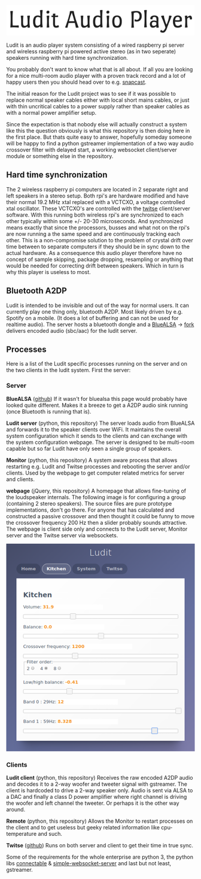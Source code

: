 <p align="center"><img src="artwork/title.png"></p>

Ludit is an audio player system consisting of a wired raspberry pi server and wireless raspberry pi powered active stereo (as in two seperate) speakers running with hard time synchronization.

You probably don't want to know what that is all about. If all you are looking for a nice multi-room audio player with a proven track record and a lot of happy users then you should head over to e.g. [snapcast](https://github.com/badaix/snapcast). 

The initial reason for the Ludit project was to see if it was possible to replace normal speaker cables  either with local short mains cables, or just with thin uncritical cables to a power supply rather than speaker cables as with a normal power amplifier setup. 

Since the expectation is that nobody else will actually construct a system like this the question obviously is what this repository is then doing here in the first place. But thats quite easy to answer, hopefully someday someone will be happy to find a python gstreamer implementation of a two way audio crossover filter with delayed start, a working websocket client/server module or something else in the repository.

## Hard time synchronization
The 2 wireless raspberry pi computers are located in 2 separate right and left speakers in a stereo setup. Both rpi's are hardware modified and have their normal 19.2 MHz xtal replaced with a VCTCXO, a voltage controlled xtal oscillator. These VCTCXO's are controlled with the [twitse](https://github.com/bjerrep/twitse) client/server software. With this running both wireless rpi's are synchronized to each other typically within some +/- 20-30 microseconds. And synchronized means exactly that since the processors, busses and what not on the rpi's are now running a the same speed and are continuously tracking each other. This is a non-compromise solution to the problem of crystal drift over time between to separate computers if they should be in sync down to the actual hardware. As a consequence this audio player therefore have no concept of sample skipping, package dropping, resampling or anything that would be needed for correcting drift between speakers. Which in turn is why this player is useless to most.

## Bluetooth A2DP
Ludit is intended to be invisible and out of the way for normal users. It can currently play one thing only, bluetooth A2DP. Most likely driven by e.g. Spotify on a mobile. (It does a lot of buffering and can not be used for realtime audio). The server hosts a bluetooth dongle and a [BlueALSA](https://github.com/Arkq/bluez-alsa) -> [fork](https://github.com/bjerrep/bluez-alsa) delivers encoded audio (sbc/aac) for the ludit server.

## Processes

Here is a list of the Ludit specific processes running on the server and on the two clients in the ludit system. First the server:

### Server

**BlueALSA** ([github](https://github.com/Arkq/bluez-alsa))
If it wasn't for bluealsa this page would probably have looked quite different. Makes it a breeze to get a A2DP audio sink running (once Bluetooth is running that is).

**Ludit server** (python, this repository)
The server loads audio from BlueALSA and forwards it to the speaker clients over WiFi. It maintains the overall system configuration which it sends to the clients and can exchange with the system configuration webpage. The server is designed to be multi-room capable but so far Ludit have only seen a single group of speakers.

**Monitor** (python, this repository)
A system aware process that allows restarting e.g. Ludit and Twitse processes and rebooting the server and/or clients. Used by the webpage to get computer related metrics for server and clients.

**webpage** (jQuery, this repository)
A homepage that allows fine-tuning of the loudspeaker internals. The following image is for configuring a group (containing 2 stereo speakers). The source files are pure prototype implementations, don't go there. For anyone that has calculated and constructed a passive crossover and then thought it could be funny to move the crossover frequency 200 Hz then a slider probably sounds attractive. The webpage is client side only and connects to the Ludit server, Monitor server and the Twitse server via websockets.

<p align="center"><img src="artwork/web_group_setup.png"></p>

### Clients

**Ludit client** (python, this repository)
Receives the raw encoded A2DP audio and decodes it to a 2-way woofer and tweeter signal with gstreamer. The client is hardcoded to drive a 2-way speaker only. Audio is sent via ALSA to a DAC and finally a class D power amplifier where right channel is driving the woofer and left channel the tweeter. Or perhaps it is the other way around.

**Remote** (python, this repository)
Allows the Monitor to restart processes on the client and to get useless but geeky related information like cpu-temperature and such.


**Twitse** ([github](https://github.com/bjerrep/twitse))
Runs on both server and client to get their time in true sync. 

Some of the requirements for the whole enterprise are python 3, the python libs [connectable](https://github.com/timothycrosley/connectable) & [simple-websocket-server](https://github.com/dpallot/simple-websocket-server) and last but not least, gstreamer. 



